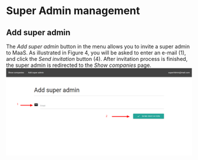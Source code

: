# Super Admin management
## Add super admin
The *Add super admin* button in the menu allows you to invite a super admin to MaaS.
As illustrated in Figure 4, you will be asked to enter an e-mail (1), and click the *Send invitation* button (4). After invitation process is finished, the super admin is redirected to the *Show companies* page.
![](../img/addSuperAdmin.png)
